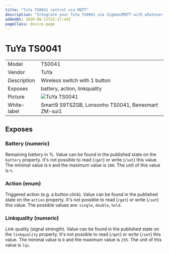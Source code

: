```yaml
---
title: "TuYa TS0041 control via MQTT"
description: "Integrate your TuYa TS0041 via Zigbee2MQTT with whatever smart home infrastructure you are using without the vendors bridge or gateway."
addedAt: 2020-08-11T22:17:44Z
pageClass: device-page
---
```


<!-- !!!! -->
<!-- ATTENTION: This file is auto-generated through docgen! -->
<!-- You can only edit the "## Notes"-Section till next h1 (#) or h2 heading (##). -->
<!-- Do NOT use h1 or h2 heading within "## Notes"-Section. -->
<!-- !!!! -->

# TuYa TS0041

|     |     |
|-----|-----|
| Model | TS0041  |
| Vendor  | TuYa  |
| Description | Wireless switch with 1 button |
| Exposes | battery, action, linkquality |
| Picture | ![TuYa TS0041](https://www.zigbee2mqtt.io/images/devices/TS0041.jpg) |
| White-label | Smart9 S9TSZGB, Lonsonho TS0041, Benexmart ZM-sui1 |


<!-- Notes BEGIN: You can edit here. Add "## Notes" headline if not already present. -->



<!-- Notes END: Do not edit below this line -->


## Exposes

### Battery (numeric)
Remaining battery in %.
Value can be found in the published state on the `battery` property.
It's not possible to read (`/get`) or write (`/set`) this value.
The minimal value is `0` and the maximum value is `100`.
The unit of this value is `%`.

### Action (enum)
Triggered action (e.g. a button click).
Value can be found in the published state on the `action` property.
It's not possible to read (`/get`) or write (`/set`) this value.
The possible values are: `single`, `double`, `hold`.

### Linkquality (numeric)
Link quality (signal strength).
Value can be found in the published state on the `linkquality` property.
It's not possible to read (`/get`) or write (`/set`) this value.
The minimal value is `0` and the maximum value is `255`.
The unit of this value is `lqi`.

